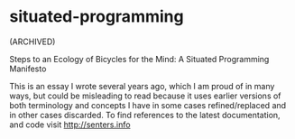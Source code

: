 # situated-programming

(ARCHIVED)

Steps to an Ecology of Bicycles for the Mind: A Situated Programming Manifesto

This is an essay I wrote several years ago, which I am proud of in many ways, but could be misleading to read because it uses earlier versions of both terminology and concepts I have in some cases refined/replaced and in other cases discarded.  To find references to the latest documentation, and code visit http://senters.info
